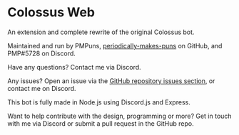 # Colossus Web
An extension and complete rewrite of the original Colossus bot.

Maintained and run by PMPuns, [periodically-makes-puns](https://github.com/periodically-makes-puns) on GitHub, and PMP#5728 on Discord.

Have any questions? Contact me via Discord.

Any issues? Open an issue via the [GitHub repository issues section](https://github.com/periodically-makes-puns/colo-web/issues/new/choose), or contact me on Discord. 

This bot is fully made in Node.js using Discord.js and Express.

Want to help contribute with the design, programming or more? Get in touch with me via Discord or submit a pull request in the GitHub repo.
